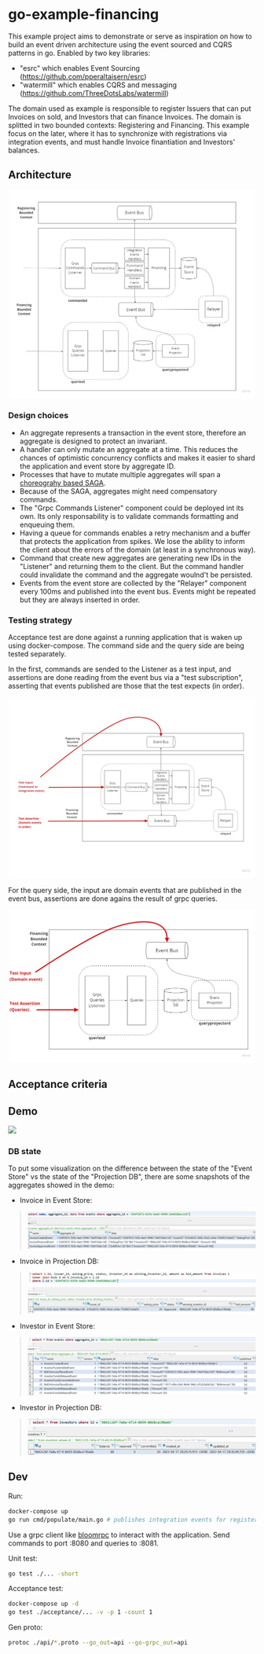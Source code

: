 # go-example-financing

This example project aims to demonstrate or serve as inspiration on how to build an event driven architecture using the event sourced and CQRS patterns in go. Enabled by two key libraries:
- "esrc" which enables Event Sourcing (https://github.com/pperaltaisern/esrc)
- "watermill" which enables CQRS and messaging (https://github.com/ThreeDotsLabs/watermill)

The domain used as example is responsible to register Issuers that can put Invoices on sold, and Investors that can finance Invoices. The domain is splitted in two bounded contexts: Registering and Financing. This example focus on the later, where it has to synchronize with registrations via integration events, and must handle Invoice finantiation and Investors' balances. 

## Architecture
![](doc/architecture.jpg)

### Design choices
- An aggregate represents a transaction in the event store, therefore an aggregate is designed to protect an invariant.
- A handler can only mutate an aggregate at a time. This reduces the chances of optimistic concurrency conflicts and makes it easier to shard the application and event store by aggregate ID.
- Processes that have to mutate multiple aggregates will span a [choreograhy based SAGA](https://microservices.io/patterns/data/saga.html).
- Because of the SAGA, aggregates might need compensatory commands.
- The "Grpc Commands Listener" component could be deployed int its own. Its only responsability is to validate commands formatting and enqueuing them.
- Having a queue for commands enables a retry mechanism and a buffer that protects the application from spikes. We lose the ability to inform the client about the errors of the domain (at least in a synchronous way).
- Command that create new aggregates are generating new IDs in the "Listener" and returning them to the client. But the command handler could invalidate the command and the aggregate woulnd't be persisted.
- Events from the event store are collected by the "Relayer" component every 100ms and published into the event bus. Events might be repeated but they are always inserted in order.

### Testing strategy
Acceptance test are done against a running application that is waken up using docker-compose. The command side and the query side are being tested separately. 

In the first, commands are sended to the Listener as a test input, and assertions are done reading from the event bus via a "test subscription", asserting that events published are those that the test expects (in order).

![](doc/command_test.jpg)

For the query side, the input are domain events that are published in the event bus, assertions are done agains the result of grpc queries.

![](doc/query_test.jpg)

## Acceptance criteria

## Demo
![](doc/demo.gif)

### DB state
To put some visualization on the difference between the state of the "Event Store" vs the state of the "Projection DB", there are some snapshots of the aggregates showed in the demo:

- Invoice in Event Store:
> ![EventStore](doc/ES_invoice.png)

- Invoice in Projection DB:
> ![Projection](doc/Projection_invoice.png)

- Investor in Event Store:
> ![EventStore](doc/ES_investor.png)

- Investor in Projection DB:
> ![Projection](doc/Projection_investor.png)


## Dev
Run:
```bash
docker-compose up 
go run cmd/populate/main.go # publishes integration events for registering issuers and investors
```
Use a grpc client like [bloomrpc](https://github.com/bloomrpc/bloomrpc) to interact with the application. Send commands to port :8080 and queries to :8081.


Unit test:
```bash
go test ./... -short
```

Acceptance test:
```bash
docker-compose up -d
go test ./acceptance/... -v -p 1 -count 1
```

Gen proto:
```bash
protoc ./api/*.proto --go_out=api --go-grpc_out=api
```
